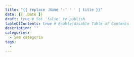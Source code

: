 ```yaml
---
title: "{{ replace .Name '-' ' ' | title }}"
date: {{ .Date }}
draft: true # Set 'false' to publish
tableOfContents: true # Enable/disable Table of Contents
description: ''
categories:
  - Sem categoria
tags:
  -
---
```

